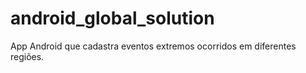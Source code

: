 # android_global_solution
App Android que cadastra eventos extremos ocorridos em diferentes regiões.
